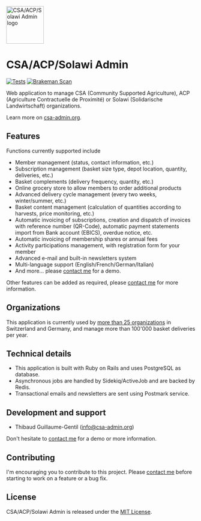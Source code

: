 <a href="https://csa-admin.org">
  <img title="CSA/ACP/Solawi Admin logo" src="https://csa-admin.org/images/logo-23671d2e.svg" width="100">
</a>

# CSA/ACP/Solawi Admin

[![Tests](https://github.com/csa-admin-org/csa-admin/actions/workflows/tests.yml/badge.svg)](https://github.com/csa-admin-org/csa-admin/actions/workflows/tests.yml) [![Brakeman Scan](https://github.com/csa-admin-org/csa-admin/actions/workflows/brakeman.yml/badge.svg)](https://github.com/csa-admin-org/csa-admin/actions/workflows/brakeman.yml)

Web application to manage CSA (Community Supported Agriculture), ACP (Agriculture Contractuelle de Proximité) or Solawi (Solidarische Landwirtschaft) organizations.

Learn more on [csa-admin.org](https://csa-admin.org).

## Features

Functions currently supported include

- Member management (status, contact information, etc.)
- Subscription management (basket size type, depot location, quantity, deliveries, etc.)
- Basket complements (delivery frequency, quantity, etc.)
- Online grocery store to allow members to order additional products
- Advanced delivery cycle management (every two weeks, winter/summer, etc.)
- Basket content management (calculation of quantities according to harvests, price monitoring, etc.)
- Automatic invoicing of subscriptions, creation and dispatch of invoices with reference number (QR-Code), automatic payment statements import from Bank account (EBICS), overdue notice, etc.
- Automatic invoicing of membership shares or annual fees
- Activity participations management, with registration form for your member
- Advanced e-mail and built-in newsletters system
- Multi-language support (English/French/German/Italian)
- And more... please [contact me](mailto:info@csa-admin.org) for a demo.

Other features can be added as required, please [contact me](mailto:info@csa-admin.org) for more information.

## Organizations

This application is currently used by [more than 25 organizations](https://csa-admin.org/#organizations) in Switzerland and Germany, and manage more than 100'000 basket deliveries per year.

## Technical details

- This application is built with Ruby on Rails and uses PostgreSQL as database.
- Asynchronous jobs are handled by Sidekiq/ActiveJob and are backed by Redis.
- Transactional emails and newsletters are sent using Postmark service.

## Development and support

- Thibaud Guillaume-Gentil ([info@csa-admin.org](mailto:info@csa-admin.org))

Don't hesitate to [contact me](mailto:info@csa-admin.org) for a demo or more information.

## Contributing

I'm encouraging you to contribute to this project. Please [contact me](mailto:info@csa-admin.org) before starting to work on a feature or a bug fix.

## License

CSA/ACP/Solawi Admin is released under the [MIT License](https://opensource.org/licenses/MIT).
